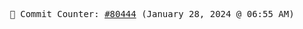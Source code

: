 <p align="center">
    <samp>
        📮 Commit Counter: <a href="https://github.com/Javascript-void0/Javascript-void0/commits/main">#80444</a> (January 28, 2024 @ 06:55 AM)
    </samp>
</p>